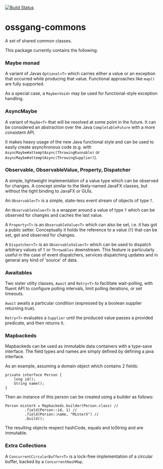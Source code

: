 [![Build Status](https://travis-ci.com/ossgang/ossgang-commons.svg?branch=master)](https://travis-ci.com/ossgang/ossgang-commons)

# ossgang-commons
A set of shared common classes.

This package currently contains the following:

### Maybe monad
A variant of Javas ``Optional<T>`` which carries either a value or an
exception that occurred while producing that value. Functional approaches
like ``map()`` are fully supported.

As a special case, a ``Maybe<Void>`` may be used for functional-style
exception handling.

### AsyncMaybe

A variant of `Maybe<T>` that will be resolved at some point in the future. It can be considered an abstraction over the Java `CompletableFuture` with a more consistent API.

It makes heavy usage of the new Java functional style and can be used to easily create asynchronous code (e.g. with `AsyncMaybe#attemptAsync(ThrowingRunnable)` or `AsyncMaybe#attemptAsync(ThrowingSupplier)`).

### Observable, ObservableValue, Property, Dispatcher
A simple, lightweight implementation of a value type which can be observed
for changes. A concept similar to the likely-named JavaFX classes, but
without the tight binding to JavaFX or GUIs.

An ``Observable<T>`` is a simple, state-less event stream of objects of
type ``T``.

An ``ObservableValue<T>`` is a wrapper around a value of type ``T`` which
can be observed for changes and caches the last value.

A ``Property<T>`` is an ``ObservableValue<T>`` which can also be set,
i.e. it has got a public setter. Conceptually it holds the reference to a value (``T``) that can be set, get and observed for changes.

A ``Dispatcher<T>`` is an ``ObservableValue<T>`` which can be used to dispatch
arbitrary values of ``T`` or ``Throwables`` downstream. This feature is particularly useful in the case of event dispatchers, services dispatching updates and in general any kind of 'source' of data.

### Awaitables
Two sister utilty classes, ``Await`` and ``Retry<T>`` to facilitate wait-polling, with fluent API to configure polling intervals, limit polling iterations, or set timeouts.

``Await`` awaits a particular condition (expressed by a boolean supplier returning true).

``Retry<T>`` evaluates a ``Supplier`` until the produced value passes a provided predicate, and then returns it.

### Mapbackeds
Mapbackeds can be used as immutable data containers with a type-save interface. The field types and names are simply defined by defining a java interface.

As an example, assuming a domain object which contains 2 fields:
```
private interface Person {
    long id();
    String name();
}
```
Then an instance of this person can be created using a builder as follows:
```
Person misterX = Mapbackeds.builder(Person.class) //
         .field(Person::id, 1) //
         .field(Person::name, "MisterX") //
         .build();
```

The resulting objects respect hashCode, equals and toString and are immutable.

### Extra Collections

A ``ConcurrentCircularBuffer<T>`` is a lock-free implementation of a circular
buffer, backed by a `ConcurrentHashMap`.
